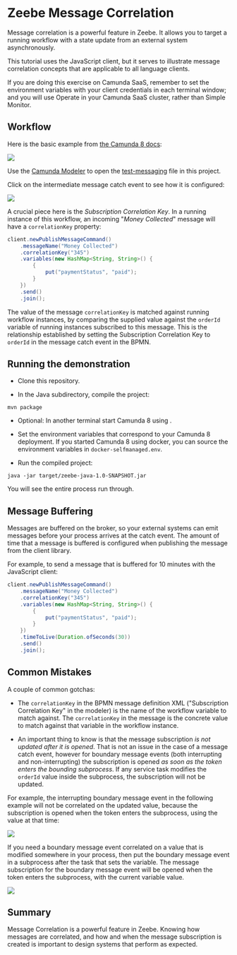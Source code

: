 # Zeebe Message Correlation

Message correlation is a powerful feature in Zeebe. It allows you to target a running workflow with a state update from an external system asynchronously. 

This tutorial uses the JavaScript client, but it serves to illustrate message correlation concepts that are applicable to all language clients.

If you are doing this exercise on Camunda SaaS, remember to set the environment variables with your client credentials in each terminal window; and you will use Operate in your Camunda SaaS cluster, rather than Simple Monitor.

## Workflow

Here is the basic example from [the Camunda 8 docs](https://docs.camunda.io/docs/product-manuals/concepts/messages):

![](../img/workflow.png)

Use the [Camunda Modeler](https://camunda.com/download/modeler/) to open the [test-messaging](bpmn/test-messaging.bpmn) file in this project.

Click on the intermediate message catch event to see how it is configured:

![](../img/message-properties.png)

A crucial piece here is the _Subscription Correlation Key_. In a running instance of this workflow, an incoming "_Money Collected_" message will have a `correlationKey` property:

```java
client.newPublishMessageCommand()
    .messageName("Money Collected")
    .correlationKey("345")
    .variables(new HashMap<String, String>() {
        {
            put("paymentStatus", "paid");
        }
    })
    .send()
    .join();
```

 The value of the message `correlationKey` is matched against running workflow instances, by comparing the supplied value against the `orderId` variable of running instances subscribed to this message. This is the relationship established by setting the Subscription Correlation Key to `orderId` in the message catch event in the BPMN.

## Running the demonstration

 - Clone this repository.

 - In the Java subdirectory, compile the project:
 ```
mvn package
 ```

 - Optional: In another terminal start Camunda 8 using [](https://github.com/camunda/camunda-platform).

 - Set the environment variables that correspond to your Camunda 8 deployment. If you started Camunda 8 using docker, you can source the environment variables in `docker-selfmanaged.env`.

 - Run the compiled project: 

 ```
 java -jar target/zeebe-java-1.0-SNAPSHOT.jar
 ```

You will see the entire process run through. 


## Message Buffering

Messages are buffered on the broker, so your external systems can emit messages before your process arrives at the catch event. The amount of time that a message is buffered is configured when publishing the message from the client library.

For example, to send a message that is buffered for 10 minutes with the JavaScript client:

```java
client.newPublishMessageCommand()
    .messageName("Money Collected")
    .correlationKey("345")
    .variables(new HashMap<String, String>() {
        {
            put("paymentStatus", "paid");
        }
    })
    .timeToLive(Duration.ofSeconds(30))
    .send()
    .join();
```

## Common Mistakes

A couple of common gotchas:

- The `correlationKey` in the BPMN message definition XML ("Subscription Correlation Key" in the modeler) is the name of the workflow variable to match against. The `correlationKey` in the message is the concrete value to match against that variable in the workflow instance. 

 - An important thing to know is that the message subscription _is not updated after it is opened_. That is not an issue in the case of a message catch event, however for boundary message events (both interrupting and non-interrupting) the subscription is opened _as soon as the token enters the bounding subprocess_. If any service task modifies the `orderId` value inside the subprocess, the subscription will not be updated.  
 
 For example, the interrupting boundary message event in the following example will not be correlated on the updated value, because the subscription is opened when the token enters the subprocess, using the value at that time:
 
 ![](../img/not-like-this.png)
 
 
 If you need a boundary message event correlated on a value that is modified somewhere in your process, then put the boundary message event in a subprocess after the task that sets the variable. The message subscription for the boundary message event will be opened when the token enters the subprocess, with the current variable value.

 ![](../img/like-this.png)

## Summary

Message Correlation is a powerful feature in Zeebe. Knowing how messages are correlated, and how and when the message subscription is created is important to design systems that perform as expected.

